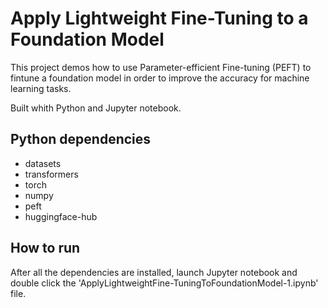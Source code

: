 # Apply Lightweight Fine-Tuning to a Foundation Model

This project demos how to use Parameter-efficient Fine-tuning (PEFT) to fintune a foundation model in order to improve the accuracy for machine learning tasks. 

Built whith Python and Jupyter notebook.

## Python dependencies
* datasets
* transformers
* torch
* numpy
* peft
* huggingface-hub


## How to run
After all the dependencies are installed, 
launch Jupyter notebook and double click the 'ApplyLightweightFine-TuningToFoundationModel-1.ipynb' file.

